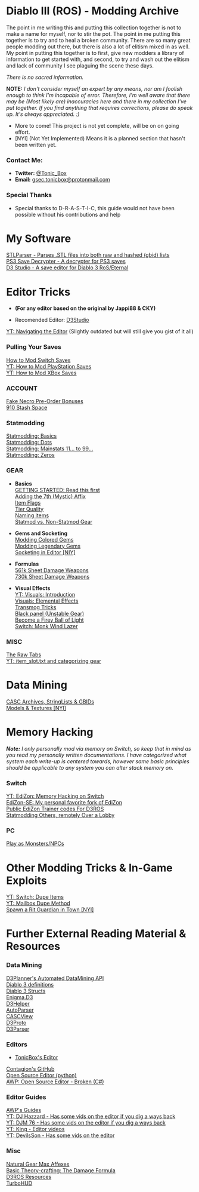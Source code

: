 # Diablo III (ROS) - Modding Archive
The point in me writing this and putting this collection together is not to make a name for myself, nor to stir the pot. The point in me putting this together is to try and to heal a broken community. There are so many great people modding out there, but there is also a lot of elitism mixed in as well. My point in putting this together is to first, give new modders a library of information to get started with, and second, to try and wash out the elitism and lack of community I see plaguing the scene these days.  
  
_There is no sacred information._
  
**NOTE:** _I don't consider myself an expert by any means, nor am I foolish enough to think I'm incapable of error. Therefore, I'm well aware that there may be (Most likely are) inaccuracies here and there in my collection I've put together. If you find anything that requires corrections, please do speak up. It's always appreciated. :)_
  
* More to come! This project is not yet complete, will be on on going effort.  
* [NYI] (Not Yet Implemented) Means it is a planned section that hasn't been written yet.  
  
### Contact Me:  
* **Twitter:** [@Tonic_Box](https://twitter.com/Tonic_Box)
* **Email:** [gsec.tonicbox@protonmail.com](mailto:gsec.tonicbox@protonmail.com)
  
### Special Thanks
* Special thanks to D-R-A-S-T-I-C, this guide would not have been possible without his contributions and help
  
# My Software
[STLParser - Parses .STL files into both raw and hashed (gbid) lists](https://github.com/Tonic-Box/STLParser/releases/tag/2.0)  
[PS3 Save Decrypter - A decrypter for PS3 saves](https://github.com/Tonic-Box/PS3-Save-Decrypter)  
[D3 Studio - A save editor for Diablo 3 RoS/Eternal](https://github.com/Tonic-Box/D3Studio/releases/latest)  
  
# Editor Tricks
* **(For any editor based on the original by Jappi88 & CKY)**  
  
* Recomended Editor: [D3Studio](https://github.com/Tonic-Box/D3Studio/releases/latest)    
  
[YT: Navigating the Editor](https://www.youtube.com/watch?v=mdRdimc_Zu0&t=46s) (Slightly outdated but will still give you gist of it all)  
  
### Pulling Your Saves
[How to Mod Switch Saves](EditorTricks/EditSwitchSave.md)  
[YT: How to Mod PlayStation Saves](https://www.youtube.com/watch?v=CM6xAo6uH3E)  
[YT: How to Mod XBox Saves](https://www.youtube.com/watch?v=A21lznmZ-K4)  
  
### ACCOUNT  
[Fake Necro Pre-Order Bonuses](EditorTricks/FakeNecroPreOrder.md)  
[910 Stash Space](EditorTricks/910StashSpace.md)  
  
### Statmodding
[Statmodding: Basics](EditorTricks/How2Statmod.md)  
[Statmodding: Dots](EditorTricks/StatmoddingAdvanced.md)  
[Statmodding: Mainstats 11... to 99...](EditorTricks/msStatmodding.md)  
[Statmodding: Zeros](EditorTricks/StatmoddingZeros.md)  
  
### GEAR
* **Basics**  
[GETTING STARTED: Read this first](EditorTricks/GettingStartedWithGearModding.md)   
[Adding the 7th (Mystic) Affix](EditorTricks/MysticTabAffex.md)  
[Item Flags](EditorTricks/flags.md)  
[Tier Quality](EditorTricks/TierQuality.md)  
[Naming items](EditorTricks/NamingItems.md)  
[Statmod vs. Non-Statmod Gear](EditorTricks/StatmodVsNonStatmodGear.md)  
  
* **Gems and Socketing**  
[Modding Colored Gems](EditorTricks/coloredGems.md)  
[Modding Legendary Gems](EditorTricks/ModdingLegendaryGems.md)  
[Socketing in Editor [NIY]](EditorTricks/SocketingInEditor.md)  
  
* **Formulas**  
[561k Sheet Damage Weapons](EditorTricks/561kSheetDamageWeapons.md)  
[730k Sheet Damage Weapons](EditorTricks/730kSheetDamageWeapons.md)
  
* **Visual Effects**  
[YT: Visuals: Introduction](https://www.youtube.com/watch?v=OTi-igTs4jI)  
[Visuals: Elemental Effects](EditorTricks/VisualsElementalEffects.md)  
[Transmog Tricks](EditorTricks/TransmogTricks.md)  
[Black panel (Unstable Gear)](EditorTricks/UnstableGear.md)  
[Become a Firey Ball of Light](EditorTricks/FireyBallOfLight.md)  
[Switch: Monk Wind Lazer](EditorTricks/MonkWindLazer.md)  
  
  
### MISC
[The Raw Tabs](EditorTricks/RawTabs.md)  
[YT: item_slot.txt and categorizing gear](https://www.youtube.com/watch?v=rOXRV-bEJHM&t=295s)  
  
  
# Data Mining
[CASC Archives, StringLists & GBIDs](DataMining/StringListsCASCAndGBIDs.md)    
[Models & Textures [NYI]](DataMining/ModelsAndTextures.md)  
  
  
# Memory Hacking
_**Note:** I only personally mod via memory on Switch, so keep that in mind as you read my personally written documentations. I have categorized what system each write-up is centered towards, however same basic principles should be applicable to any system you can alter stack memory on._  
### Switch
[YT: EdiZon: Memory Hacking on Switch](https://www.youtube.com/watch?v=hzzwIwyvrO8&t=475s)  
[EdiZon-SE: My personal favorite fork of EdiZon](https://github.com/tomvita/EdiZon-SE)  
[Public EdiZon Trainer codes For D3ROS](https://www.cheatslips.com/game/diablo-iii-eternal-collection)  
[Statmodding Others, remotely Over a Lobby](MemoryHacking/StatmodOthersOverLobby.md)  

### PC
[Play as Monsters/NPCs](https://hubpages.com/games-hobbies/How-to-Play-As-Monsters-In-Diablo-III)  
  
  
#  Other Modding Tricks & In-Game Exploits
[YT: Switch: Dupe Items](https://www.youtube.com/watch?v=Kw-0euRXCWY&t=18s)  
[YT: Mailbox Dupe Method](https://www.youtube.com/watch?v=fCq-4dIPulo)  
[Spawn a Rit Guardian in Town [NYI]](Other/SpawnRiftGuardianInTown.md)  
  
  
# Further External Reading Material & Resources
### Data Mining
[D3Planner's Automated DataMining API](https://www.d3planner.com/game/)  
[Diablo 3 definitions](https://www.unknowncheats.me/wiki/Diablo:Diablo_3_Definitions)  
[Diablo 3 Structs](https://www.unknowncheats.me/wiki/Diablo:D3_Base_Structs)  
[Enigma.D3](https://github.com/daugis29/Enigma.D3)  
[D3Helper](https://github.com/d3bug1/D3Helper.Public)  
[AutoParser](https://github.com/d07RiV/AutoParser)  
[CASCView](http://www.zezula.net/en/casc/main.html)  
[D3Proto](https://github.com/hazzik/d3proto)  
[D3Parser](https://github.com/CaiMiao/D3Parser)  

### Editors
* [TonicBox's Editor](https://github.com/Tonic-Box/D3Studio/releases/latest)  

[Contagion's GitHub](https://github.com/ooCONTAGIONoo/)  
[Open Source Editor (python)](https://github.com/unixtreme/D3Edit/)  
[AWP: Open Source Editor - Broken (C#)](http://diiiedit.awp-ent.com/Source/)  

### Editor Guides
[AWP's Guides](http://forum.awp-ent.com/index.php/guide)  
[YT: DJ Hazzard - Has some vids on the editor if you dig a ways back](https://www.youtube.com/user/7funnyman)  
[YT: DJM 76 - Has some vids on the editor if you dig a ways back](https://www.youtube.com/user/Kradnamx)  
[YT: King - Editor videos](https://www.youtube.com/channel/UCZ-zY0gIxu3Eiaw1TxEdcTA)  
[YT: DevilsSon - Has some vids on the editor](https://www.youtube.com/channel/UCLBAkdoPx5PuABYIthCK0Rw)  

### Misc
[Natural Gear Max Affexes](https://docs.google.com/spreadsheets/d/1UlY9Io0rK87rUGXqoAspSExOT9W9MvrBSssSCL5cSuw/edit#gid=0)  
[Basic Theory-crafting: The Damage Formula](http://diablo.blizzpro.com/2014/05/17/basic-theorycrafting-damage-formula/)  
[D3ROS Resources](http://d3resource.com/)  
[TurboHUD](https://www.ownedcore.com/forums/diablo-3/turbohud/turbohud-releases/)  
